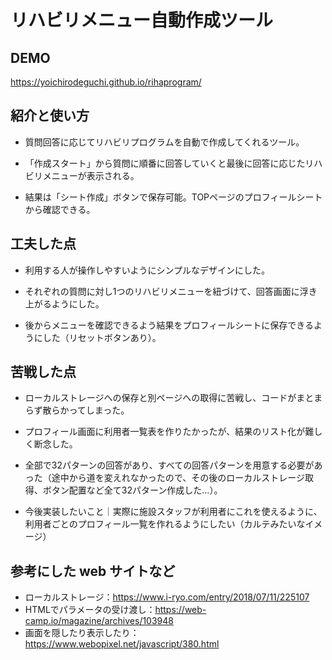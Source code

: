 # リハビリメニュー自動作成ツール

## DEMO
https://yoichirodeguchi.github.io/rihaprogram/

## 紹介と使い方

  - 質問回答に応じてリハビリプログラムを自動で作成してくれるツール。

  - 「作成スタート」から質問に順番に回答していくと最後に回答に応じたリハビリメニューが表示される。

  - 結果は「シート作成」ボタンで保存可能。TOPページのプロフィールシートから確認できる。

## 工夫した点

  - 利用する人が操作しやすいようにシンプルなデザインにした。

  - それぞれの質問に対し1つのリハビリメニューを紐づけて、回答画面に浮き上がるようにした。

  - 後からメニューを確認できるよう結果をプロフィールシートに保存できるようにした（リセットボタンあり）。

## 苦戦した点

  - ローカルストレージへの保存と別ページへの取得に苦戦し、コードがまとまらず散らかってしまった。

  - プロフィール画面に利用者一覧表を作りたかったが、結果のリスト化が難しく断念した。

  - 全部で32パターンの回答があり、すべての回答パターンを用意する必要があった（途中から道を変えれなかったので、その後のローカルストレージ取得、ボタン配置など全て32パターン作成した...）。

  - 今後実装したいこと｜実際に施設スタッフが利用者にこれを使えるように、利用者ごとのプロフィール一覧を作れるようにしたい（カルテみたいなイメージ）

## 参考にした web サイトなど
  - ローカルストレージ：https://www.i-ryo.com/entry/2018/07/11/225107
  - HTMLでパラメータの受け渡し：https://web-camp.io/magazine/archives/103948
  - 画面を隠したり表示したり：https://www.webopixel.net/javascript/380.html